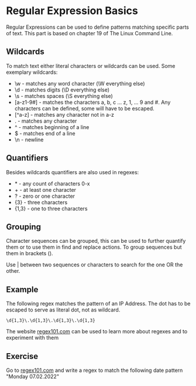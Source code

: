 # Regular Expression Basics

Regular Expressions can be used to define patterns matching specific parts of text.
This part is based on chapter 19 of The Linux Command Line.

## Wildcards
To match text either literal characters or wildcards can be used. Some exemplary wildcards:

- \w - matches any word character (\W everything else)
- \d - matches digits (\D everything else)
- \s - matches spaces (\S everything else)
- \[a-z1-9#\] - matches the characters a, b, c ... z, 1, ... 9 and #. Any characters can be defined, some will have to be escaped.
- \[^a-z\] - matches any character not in a-z
- . - matches any character
- ^ - matches beginning of a line
- $ - matches end of a line
- \n - newline

## Quantifiers 
Besides wildcards quantifiers are also used in regexes:
- \* - any count of characters 0-x
- \+ - at least one character
- ? - zero or one character
- {3} - three characters
- {1,3} - one to three characters

## Grouping
Character sequences can be grouped, this can be used to further quantify them or to use them in find and replace actions.
To group sequences but them in brackets ().

Use | between two sequences or characters to search for the one OR the other.

## Example
The following regex matches the pattern of an IP Address. The dot has to be escaped to serve as literal dot, not as wildcard.

~~~~
\d{1,3}\.\d{1,3}\.\d{1,3}\.\d{1,3}
~~~~
The website [regex101.com](https://regex101.com/) can be used to learn more about regexes and to experiment with them

## Exercise
Go to [regex101.com](https://regex101.com/) and write a regex to match the following date pattern "Monday 07.02.2022"
